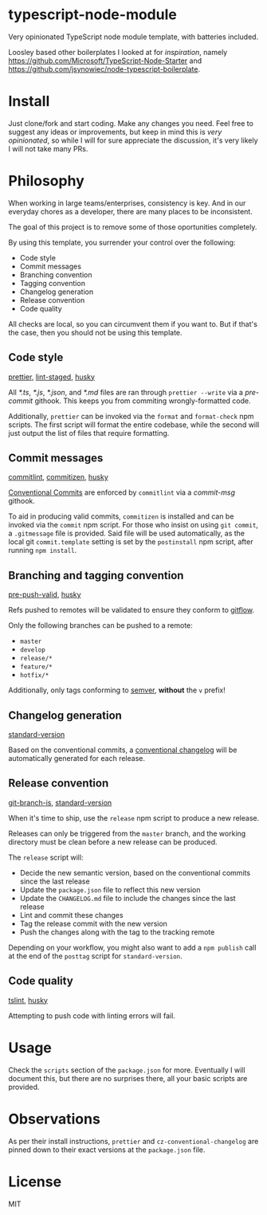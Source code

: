 # typescript-node-module

Very opinionated TypeScript node module template, with batteries included.

Loosley based other boilerplates I looked at for _inspiration_, namely https://github.com/Microsoft/TypeScript-Node-Starter and https://github.com/jsynowiec/node-typescript-boilerplate.

# Install

Just clone/fork and start coding. Make any changes you need. Feel free to suggest any ideas or improvements, but keep in mind this is _very opinionated_, so while I will for sure appreciate the discussion, it's very likely I will not take many PRs.

# Philosophy

When working in large teams/enterprises, consistency is key. And in our everyday chores as a developer, there are many places to be inconsistent.

The goal of this project is to remove some of those oportunities completely.

By using this template, you surrender your control over the following:

-   Code style
-   Commit messages
-   Branching convention
-   Tagging convention
-   Changelog generation
-   Release convention
-   Code quality

All checks are local, so you can circumvent them if you want to. But if that's the case, then you should not be using this template.

## Code style

[prettier](https://github.com/prettier/prettier), [lint-staged](https://github.com/okonet/lint-staged), [husky](https://github.com/typicode/husky)

All _\*.ts_, _\*.js_, _\*.json_, and _\*.md_ files are ran through `prettier --write` via a _pre-commit_ githook. This keeps you from commiting wrongly-formatted code.

Additionally, `prettier` can be invoked via the `format` and `format-check` npm scripts. The first script will format the entire codebase, while the second will just output the list of files that require formatting.

## Commit messages

[commitlint](https://github.com/marionebl/commitlint), [commitizen](https://github.com/commitizen/cz-cli), [husky](https://github.com/typicode/husky)

[Conventional Commits](https://conventionalcommits.org/) are enforced by `commitlint` via a _commit-msg_ githook.

To aid in producing valid commits, `commitizen` is installed and can be invoked via the `commit` npm script. For those who insist on using `git commit`, a `.gitmessage` file is provided. Said file will be used automatically, as the local git `commit.template` setting is set by the `postinstall` npm script, after running `npm install`.

## Branching and tagging convention

[pre-push-valid](https://github.com/mvaldesdeleon/pre-push-valid), [husky](https://github.com/typicode/husky)

Refs pushed to remotes will be validated to ensure they conform to [gitflow](https://www.atlassian.com/git/tutorials/comparing-workflows/gitflow-workflow).

Only the following branches can be pushed to a remote:

-   `master`
-   `develop`
-   `release/*`
-   `feature/*`
-   `hotfix/*`

Additionally, only tags conforming to [semver](https://semver.org/), **without** the `v` prefix!

## Changelog generation

[standard-version](https://github.com/conventional-changelog/standard-version)

Based on the conventional commits, a [conventional changelog](https://github.com/conventional-changelog/conventional-changelog) will be automatically generated for each release.

## Release convention

[git-branch-is](https://github.com/kevinoid/git-branch-is), [standard-version](https://github.com/conventional-changelog/standard-version)

When it's time to ship, use the `release` npm script to produce a new release.

Releases can only be triggered from the `master` branch, and the working directory must be clean before a new release can be produced.

The `release` script will:

-   Decide the new semantic version, based on the conventional commits since the last release
-   Update the `package.json` file to reflect this new version
-   Update the `CHANGELOG.md` file to include the changes since the last release
-   Lint and commit these changes
-   Tag the release commit with the new version
-   Push the changes along with the tag to the tracking remote

Depending on your workflow, you might also want to add a `npm publish` call at the end of the `posttag` script for `standard-version`.

## Code quality

[tslint](https://github.com/palantir/tslint), [husky](https://github.com/typicode/husky)

Attempting to push code with linting errors will fail.

# Usage

Check the `scripts` section of the `package.json` for more. Eventually I will document this, but there are no surprises there, all your basic scripts are provided.

# Observations

As per their install instructions, `prettier` and `cz-conventional-changelog` are pinned down to their exact versions at the `package.json` file.

# License

MIT
